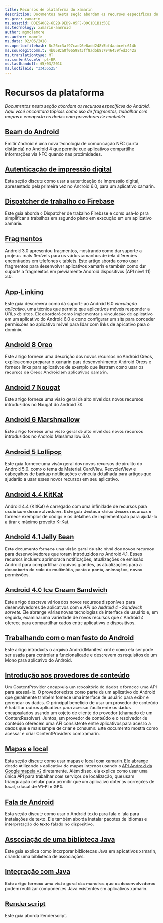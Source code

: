 ```yaml
---
title: Recursos de plataforma do xamarin
description: Documentos nesta seção abordam os recursos específicos do Android. Aqui você encontrará tópicos como uso de fragmentos, trabalhar com mapas e encapsula os dados com provedores de conteúdo.
ms.prod: xamarin
ms.assetid: DDE54082-6E2B-9ED9-05FB-D9C1D1B1258E
ms.technology: xamarin-android
author: mgmclemore
ms.author: mamcle
ms.date: 02/06/2018
ms.openlocfilehash: 8c26cc3af97cad26e8add248b5bf4aabcefc614b
ms.sourcegitcommit: 4b0582a0f06598f3ff8ad5b817946459fed3c42a
ms.translationtype: MT
ms.contentlocale: pt-BR
ms.lasthandoff: 05/03/2018
ms.locfileid: "32436525"
---
```

# <a name="platform-features"></a>Recursos da plataforma

_Documentos nesta seção abordam os recursos específicos do Android. Aqui você encontrará tópicos como uso de fragmentos, trabalhar com mapas e encapsula os dados com provedores de conteúdo._

## <a name="android-beamandroidplatformandroid-beammd"></a>[Beam do Android](~/android/platform/android-beam.md)

Emitir Android é uma nova tecnologia de comunicação NFC (curta distância) no Android 4 que permite que aplicativos compartilhe informações via NFC quando nas proximidades.

## <a name="fingerprint-authenticationandroidplatformfingerprint-authenticationindexmd"></a>[Autenticação de impressão digital](~/android/platform/fingerprint-authentication/index.md)

Esta seção discute como usar a autenticação de impressão digital, apresentado pela primeira vez no Android 6.0, para um aplicativo xamarin.


## <a name="firebase-job-dispatcherandroidplatformfirebase-job-dispatchermd"></a>[Dispatcher de trabalho do Firebase](~/android/platform/firebase-job-dispatcher.md)

Este guia aborda o Dispatcher de trabalho Firebase e como usá-lo para simplificar a trabalhos em segundo plano em execução em um aplicativo xamarin.



##  <a name="fragmentsandroidplatformfragmentsindexmd"></a>[Fragmentos](~/android/platform/fragments/index.md)

Android 3.0 apresentou fragmentos, mostrando como dar suporte a projetos mais flexíveis para os vários tamanhos de tela diferentes encontrados em telefones e tablets. Este artigo aborda como usar fragmentos para desenvolver aplicativos xamarin e também como dar suporte a fragmentos em previamente Android dispositivos (API nível 11) 3.0. 



## <a name="app-linkingandroidplatformapp-linkingmd"></a>[App-Linking](~/android/platform/app-linking.md)

Este guia descreverá como dá suporte ao Android 6.0 _vinculação aplicativo_, uma técnica que permite que aplicativos móveis responder a URLs de sites. Ele abordará como implementar a vinculação de aplicativo em um aplicativo do Android 6.0 e como configurar um site para conceder permissões ao aplicativo móvel para lidar com links de aplicativo para o domínio.



##  <a name="android-8-oreoandroidplatformoreomd"></a>[Android 8 Oreo](~/android/platform/oreo.md)

Este artigo fornece uma descrição dos novos recursos no Android Oreos, explica como preparar o xamarin para desenvolvimento Android Oreos e fornece links para aplicativos de exemplo que ilustram como usar os recursos de Oreos Android em aplicativos xamarin.



##  <a name="android-7-nougatandroidplatformnougatmd"></a>[Android 7 Nougat](~/android/platform/nougat.md)

Este artigo fornece uma visão geral de alto nível dos novos recursos introduzidos no Nougat do Android 7.0.




##  <a name="android-6-marshmallowandroidplatformmarshmallowmd"></a>[Android 6 Marshmallow](~/android/platform/marshmallow.md)

Este artigo fornece uma visão geral de alto nível dos novos recursos introduzidos no Android Marshmallow 6.0.




##  <a name="android-5-lollipopandroidplatformlollipopmd"></a>[Android 5 Lollipop](~/android/platform/lollipop.md)

Este guia fornece uma visão geral dos novos recursos de pirulito do Android 5.0, como o tema de Material, CardView, RecyclerView e cabeçalhos de backup notificações e vincula detalhada para artigos que ajudarão a usar esses novos recursos em seu aplicativo. 



##  <a name="android-44-kitkatandroidplatformkitkatmd"></a>[Android 4.4 KitKat](~/android/platform/kitkat.md)

Android 4.4 (KitKat) é carregado com uma infinidade de recursos para usuários e desenvolvedores. Este guia destaca vários desses recursos e fornece exemplos de código e os detalhes de implementação para ajudá-lo a tirar o máximo proveito KitKat. 




##  <a name="android-41-jelly-beanandroidplatformjelly-beanmd"></a>[Android 4.1 Jelly Bean](~/android/platform/jelly-bean.md)

Este documento fornece uma visão geral de alto nível dos novos recursos para desenvolvedores que foram introduzidos no Android 4.1. Esses recursos incluem: aprimorada notificações, atualizações de emissão Android para compartilhar arquivos grandes, as atualizações para a descoberta de rede de multimídia, ponto a ponto, animações, novas permissões. 



##  <a name="android-40-ice-cream-sandwichandroidplatformice-cream-sandwichmd"></a>[Android 4.0 Ice Cream Sandwich](~/android/platform/ice-cream-sandwich.md)

Este artigo descreve vários dos novos recursos disponíveis para desenvolvedores de aplicativos com o *API do Android 4 - Sandwich sorvete*. Ele abrange várias novas tecnologias de interface de usuário e, em seguida, examina uma variedade de novos recursos que o Android 4 oferece para compartilhar dados entre aplicativos e dispositivos. 


##  <a name="working-with-the-android-manifestandroid-manifestmd"></a>[Trabalhando com o manifesto do Android](android-manifest.md)

Este artigo introducts o arquivo AndroidManifest.xml e como ela ser pode ser usada para controlar a funcionalidade e descrevem os requisitos de um Mono para aplicativo do Android.


##  <a name="introduction-to-content-providersandroidplatformcontent-providersindexmd"></a>[Introdução aos provedores de conteúdo](~/android/platform/content-providers/index.md)

Um ContentProvider encapsula um repositório de dados e fornece uma API para acessá-lo. O provedor existe como parte de um aplicativo do Android que geralmente também fornece uma interface de usuário para exibir e gerenciar os dados. O principal benefício de usar um provedor de conteúdo é habilitar outros aplicativos para acessar facilmente os dados encapsulados usando um objeto de cliente do provedor (chamado de um ContentResolver). Juntos, um provedor de conteúdo e o resolvedor de conteúdo oferecem uma API consistente entre aplicativos para acesso a dados que é mais simple de criar e consumir. Este documento mostra como acessar e criar ContentProviders com xamarin. 



##  <a name="maps-and-locationandroidplatformmaps-and-locationindexmd"></a>[Mapas e local](~/android/platform/maps-and-location/index.md)

Esta seção discute como usar mapas e local com xamarin. Ele abrange desde utilizando o aplicativo de mapas internos usando o [API Android da Google mapeia v2](https://developers.google.com/maps/documentation/android/) diretamente. Além disso, ela explica como usar uma única API para trabalhar com serviços de localização, que usam triangulação celular para permitir que um aplicativo obter as correções de local, o local de Wi-Fi e GPS. 



## <a name="android-speechandroidplatformspeechmd"></a>[Fala de Android](~/android/platform/speech.md)

Esta seção discute como usar o Android texto para fala e fala para instalações de texto. Ele também aborda instalar pacotes de idiomas e interpretação do texto falado no dispositivo. 


##  <a name="binding-a-java-librarybinding-java-libraryindexmd"></a>[Associação de uma biblioteca Java](binding-java-library/index.md)

Este guia explica como incorporar bibliotecas Java em aplicativos xamarin, criando uma biblioteca de associações.

##  <a name="java-integrationjava-integrationindexmd"></a>[Integração com Java](java-integration/index.md)

Este artigo fornece uma visão geral das maneiras que os desenvolvedores podem reutilizar componentes Java existentes em aplicativos xamarin.

##  <a name="renderscriptrenderscriptmd"></a>[Renderscript](renderscript.md)

Este guia aborda Renderscript.